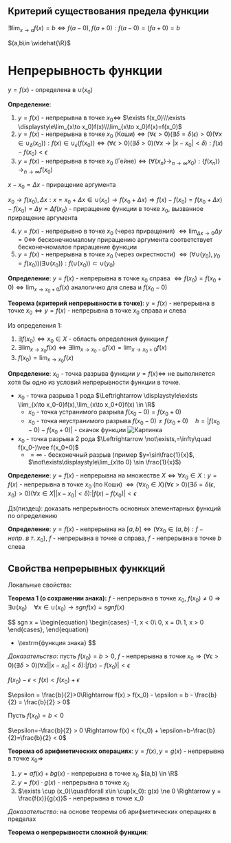 ## Критерий существования предела функции

$\exists\displaystyle\lim_{x\to a}f(x)=b \Leftrightarrow f(a-0), f(a+0): f(a-0)=(fa+0)=b$

$(a,b\in \widehat{\R}$

# Непрерывность функции

$y=f(x)$ - определена в $\cup(x_0)$

**Определение**:
1. $y=f(x)$ - непрерывна в точке $x_0 \Leftrightarrow$ $\exists f(x_0)\\\exists \displaystyle\lim_{x\to x_0}f(x)\\\lim_{x\to x_0}f(x)=f(x_0)$
2. $y = f(x)$ - непрерывна в точке $x_0$ (Коши)$\Leftrightarrow (\forall \epsilon > 0)(\exists \delta = \delta(\epsilon)>0)(\forall x \in \cup_\delta(x_0)): f(x) \in \cup_\epsilon(f(x_0)) \Leftrightarrow (\forall \epsilon > 0)(\exists \delta >0)(\forall x \to |x-x_0| < \delta): f(x) - f(x_0) < \epsilon$
3. $y=f(x)$ - непрерывна в точке $x_0$ (Гейне)$\Leftrightarrow (\forall \{x_n\} \to_{n\to\infty} x_0): \{f(x_n)\}\to_{n\to\infty}f(x_0)$

$x-x_0 = \Delta x$ - приращение аргумента

$x_0 \to f(x_0), \Delta x : x = x_0+\Delta x \in \cup(x_0)\to f(x_0+ \Delta x) \Rightarrow f(x) - f(x_0) = f(x_0+\Delta x) - f(x_0) = \Delta y = \Delta f(x_0)$ - приращение функции в точке $x_0$, вызванное приращение аргумента

4. $y=f(x)$ - непрерывно в точке $x_0$ (через приращения) $\Leftrightarrow \displaystyle\lim_{\Delta x \to 0}\Delta y = 0 \Leftrightarrow$ бесконечномалому приращению аргумента соответствует бесконечномалое приращение функции
5. $y=f(x)$ - непрерывна в точке $x_0$ (через окрестности) $\Leftrightarrow (\forall \cup(y_0), y_0=f(x_0))(\exists \cup(x_0)): f(\cup(x_0)) \subset \cup(y_0)$

**Определение**: $y=f(x)$ - непрерывна в точке $x_0$ справа $\Leftrightarrow f(x_0) = f(x_0+0) \Leftrightarrow \displaystyle\lim_{x\to x_0 + 0}f(x)$ аналогично для слева и $f(x_0-0)$

**Теорема (критерий непрерывности в точке)**: $y=f(x)$ - непрерывна в точке $x_0 \Leftrightarrow y=f(x)$ - непрерывна в точке $x_0$ справа и слева

Из определения 1:
1. $\exists f(x_0) \Leftrightarrow x_0 \in X$ - область определения функции $f$
2. $\exists \displaystyle \lim_{x\to x_0}f(x)\Leftrightarrow\exists\lim_{x\to x_0-0}f(x)=\lim_{x\to x_0+0}f(x)$
3. $f(x_0) =\lim_{x\to x_0}f(x)$

**Определение**: $x_0$ - точка разрыва функции $y=f(x) \Leftrightarrow$ не выполняется хотя бы одно из условий непрерывности функции в точке.

- $x_0$ - точка разрыва 1 рода $\Leftrightarrow \displaystyle\exists \lim_{x\to x_0-0}f(x),\lim_{x\to x_0+0}f(x) \in \R$
  - $x_0$ - точка устранимого разрыва $f(x_0-0)=f(x_0+0)$
  - $x_0$ - точка неустранимого разрыва $f(x_0-0)\ne f(x_0+0)\quad h = |f(x_0-0)-f(x_0+0)|$ - скачок функции
![Картинка](10_17_1.jpg)
- $x_0$ - точка разрыва 2 рода $\Leftrightarrow \not\exists,=\infty\quad f(x_0-)\vee f(x_0+0)$
  - $=\infty$ - бесконечный разрыв (пример $y=\sin\frac{1}{x}$, $\not\exists\displaystyle\lim_{x\to 0} \sin \frac{1}{x}$)

**Определение**: $y=f(x)$ - непрерывна на множестве $X \Leftrightarrow \forall x_0 \in X : y=f(x)$ - непрерывна в точке $x_0$ (по Коши) $\Leftrightarrow (\forall x_0 \in X)(\forall \epsilon > 0)(\exists \delta = \delta(\epsilon, x_0)>0)(\forall x \in X | |x - x_0| < \delta): |f(x) - f(x_0)|<\epsilon$

Дз(пиздец): доказать непрерывность основных элементарных функций по определению

**Определение**: $y=f(x)$ - непрерывна на $[a,b] \Leftrightarrow (\forall x_0 \in (a,b): f - непр.\ в\ т.\ x_0)$, $f$ - непрерывна в точке $a$ справа, $f$ - непрерывна в точке $b$ слева

## Свойства непрерывных функкций

Локальные свойства:

**Теорема 1 (о сохранении знака):** $f$ - непрерывна в точке $x_0$, $f(x_0) \ne 0 \Rightarrow \exists \cup(x_0)\quad\forall x \in\cup(x_0)\to sgn f(x) = sgn f(x)$

$$
sgn x = 
\begin{equation}
    \begin{cases}
      -1, x < 0\\
      0, x = 0\\
      1, x > 0
    \end{cases}\,
\end{equation}
- \textrm{функция знака}
$$

*Доказательство*: пусть $f(x_0) = b > 0$, $f$ - непрерывна в точке $x_0 \Rightarrow (\forall \epsilon > 0)(\exists \delta >0)(\forall x | |x - x_0| < \delta): |f(x)-f(x_0)| < \epsilon$

$f(x_0)-\epsilon < f(x) < f(x_0) + \epsilon$

$\epsilon = \frac{b}{2}>0\Rightarrow f(x) > f(x_0) - \epsilon = b - \frac{b}{2} = \frac{b}{2} > 0$

Пусть $f(x_0)=b < 0$

$\epsilon=-\frac{b}{2} > 0 \Rightarrow f(x) < f(x_0) + \epsilon=b-\frac{b}{2}=\frac{b}{2} < 0$

**Теорема об арифметических операциях**: $y=f(x), y=g(x)$ - непрерывна в точке $x_0 \Rightarrow$
1. $y = af(x)+bg(x)$ - непрерывна в точке $x_0$ $(a,b) 
\in \R$
2. $y=f(x)\cdot g(x)$ - непрерывна в точке $x_0$
3. $\exists \cup (x_0)\quad\forall x\in \cup(x_0): g(x) \ne 0 \Rightarrow y = \frac{f(x)}{g(x)}$ - непрерывна в точке x_0

*Доказательство*: на основе теоремы об арифметических операциях в пределах

**Теорема о непрерывности сложной функции**: